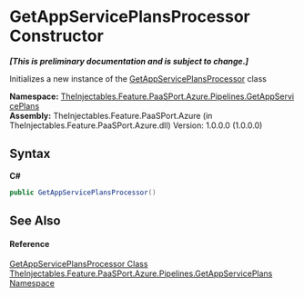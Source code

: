 # GetAppServicePlansProcessor Constructor 
 _**\[This is preliminary documentation and is subject to change.\]**_

Initializes a new instance of the <a href="24831862-66b6-1ecd-93eb-2994f51fed12">GetAppServicePlansProcessor</a> class

**Namespace:**&nbsp;<a href="cd86f921-d369-f4ec-1e59-9130631c8d0c">TheInjectables.Feature.PaaSPort.Azure.Pipelines.GetAppServicePlans</a><br />**Assembly:**&nbsp;TheInjectables.Feature.PaaSPort.Azure (in TheInjectables.Feature.PaaSPort.Azure.dll) Version: 1.0.0.0 (1.0.0.0)

## Syntax

**C#**<br />
``` C#
public GetAppServicePlansProcessor()
```


## See Also


#### Reference
<a href="24831862-66b6-1ecd-93eb-2994f51fed12">GetAppServicePlansProcessor Class</a><br /><a href="cd86f921-d369-f4ec-1e59-9130631c8d0c">TheInjectables.Feature.PaaSPort.Azure.Pipelines.GetAppServicePlans Namespace</a><br />
